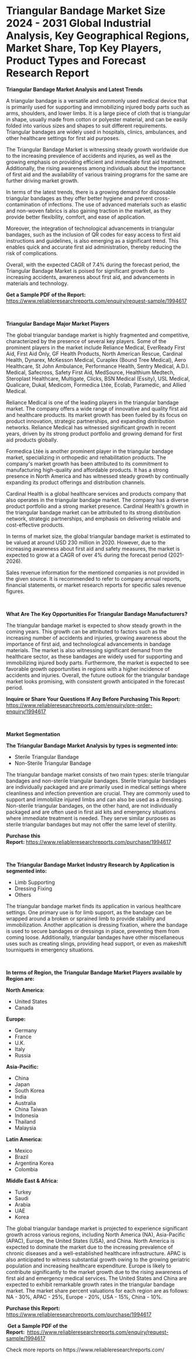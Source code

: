 <p><h1>Triangular Bandage Market Size 2024 - 2031 Global Industrial Analysis, Key Geographical Regions, Market Share, Top Key Players, Product Types and Forecast Research Report</h1></p><p><strong>Triangular Bandage Market Analysis and Latest Trends</strong></p>
<p><p>A triangular bandage is a versatile and commonly used medical device that is primarily used for supporting and immobilizing injured body parts such as arms, shoulders, and lower limbs. It is a large piece of cloth that is triangular in shape, usually made from cotton or polyester material, and can be easily folded into various sizes and shapes to suit different requirements. Triangular bandages are widely used in hospitals, clinics, ambulances, and other healthcare settings for first aid purposes.</p><p>The Triangular Bandage Market is witnessing steady growth worldwide due to the increasing prevalence of accidents and injuries, as well as the growing emphasis on providing efficient and immediate first aid treatment. Additionally, the rising awareness among individuals about the importance of first aid and the availability of various training programs for the same are further driving market growth.</p><p>In terms of the latest trends, there is a growing demand for disposable triangular bandages as they offer better hygiene and prevent cross-contamination of infections. The use of advanced materials such as elastic and non-woven fabrics is also gaining traction in the market, as they provide better flexibility, comfort, and ease of application.</p><p>Moreover, the integration of technological advancements in triangular bandages, such as the inclusion of QR codes for easy access to first aid instructions and guidelines, is also emerging as a significant trend. This enables quick and accurate first aid administration, thereby reducing the risk of complications.</p><p>Overall, with the expected CAGR of 7.4% during the forecast period, the Triangular Bandage Market is poised for significant growth due to increasing accidents, awareness about first aid, and advancements in materials and technology.</p></p>
<p><strong>Get a Sample PDF of the Report:&nbsp;</strong> <a href="https://www.reliableresearchreports.com/enquiry/request-sample/1994617">https://www.reliableresearchreports.com/enquiry/request-sample/1994617</a></p>
<p>&nbsp;</p>
<p><strong>Triangular Bandage Major Market Players</strong></p>
<p><p>The global triangular bandage market is highly fragmented and competitive, characterized by the presence of several key players. Some of the prominent players in the market include Reliance Medical, EverReady First Aid, First Aid Only, GF Health Products, North American Rescue, Cardinal Health, Dynarex, McKesson Medical, Curaplex (Bound Tree Medical), Aero Healthcare, St John Ambulance, Performance Health, Sentry Medical, A.D.I. Medical, Safecross, Safety First Aid, MedSource, Healthium Medtech, Steroplast Healthcare, Multigate, Clicks, BSN Medical (Essity), USL Medical, Qualicare, Dukal, Medicom, Formedica Ltée, Ecolab, Paramedic, and Allied Medical.</p><p>Reliance Medical is one of the leading players in the triangular bandage market. The company offers a wide range of innovative and quality first aid and healthcare products. Its market growth has been fueled by its focus on product innovation, strategic partnerships, and expanding distribution networks. Reliance Medical has witnessed significant growth in recent years, driven by its strong product portfolio and growing demand for first aid products globally. </p><p>Formedica Ltée is another prominent player in the triangular bandage market, specializing in orthopedic and rehabilitation products. The company's market growth has been attributed to its commitment to manufacturing high-quality and affordable products. It has a strong presence in North America and has witnessed steady growth by continually expanding its product offerings and distribution channels.</p><p>Cardinal Health is a global healthcare services and products company that also operates in the triangular bandage market. The company has a diverse product portfolio and a strong market presence. Cardinal Health's growth in the triangular bandage market can be attributed to its strong distribution network, strategic partnerships, and emphasis on delivering reliable and cost-effective products.</p><p>In terms of market size, the global triangular bandage market is estimated to be valued at around USD 230 million in 2020. However, due to the increasing awareness about first aid and safety measures, the market is expected to grow at a CAGR of over 4% during the forecast period (2021-2026).</p><p>Sales revenue information for the mentioned companies is not provided in the given source. It is recommended to refer to company annual reports, financial statements, or market research reports for specific sales revenue figures.</p></p>
<p>&nbsp;</p>
<p><strong>What Are The Key Opportunities For Triangular Bandage Manufacturers?</strong></p>
<p><p>The triangular bandage market is expected to show steady growth in the coming years. This growth can be attributed to factors such as the increasing number of accidents and injuries, growing awareness about the importance of first aid, and technological advancements in bandage materials. The market is also witnessing significant demand from the healthcare sector, as these bandages are widely used for supporting and immobilizing injured body parts. Furthermore, the market is expected to see favorable growth opportunities in regions with a higher incidence of accidents and injuries. Overall, the future outlook for the triangular bandage market looks promising, with consistent growth anticipated in the forecast period.</p></p>
<p><strong>Inquire or Share Your Questions If Any Before Purchasing This Report:</strong> <a href="https://www.reliableresearchreports.com/enquiry/pre-order-enquiry/1994617">https://www.reliableresearchreports.com/enquiry/pre-order-enquiry/1994617</a></p>
<p>&nbsp;</p>
<p><strong>Market Segmentation</strong></p>
<p><strong>The Triangular Bandage Market Analysis by types is segmented into:</strong></p>
<p><ul><li>Sterile Triangular Bandage</li><li>Non-Sterile Triangular Bandage</li></ul></p>
<p><p>The triangular bandage market consists of two main types: sterile triangular bandages and non-sterile triangular bandages. Sterile triangular bandages are individually packaged and are primarily used in medical settings where cleanliness and infection prevention are crucial. They are commonly used to support and immobilize injured limbs and can also be used as a dressing. Non-sterile triangular bandages, on the other hand, are not individually packaged and are often used in first aid kits and emergency situations where immediate treatment is needed. They serve similar purposes as sterile triangular bandages but may not offer the same level of sterility.</p></p>
<p><strong>Purchase this Report:&nbsp;</strong><a href="https://www.reliableresearchreports.com/purchase/1994617">https://www.reliableresearchreports.com/purchase/1994617</a></p>
<p>&nbsp;</p>
<p><strong>The Triangular Bandage Market Industry Research by Application is segmented into:</strong></p>
<p><ul><li>Limb Supporting</li><li>Dressing Fixing</li><li>Others</li></ul></p>
<p><p>The triangular bandage market finds its application in various healthcare settings. One primary use is for limb support, as the bandage can be wrapped around a broken or sprained limb to provide stability and immobilization. Another application is dressing fixation, where the bandage is used to secure bandages or dressings in place, preventing them from coming loose. Additionally, triangular bandages have other miscellaneous uses such as creating slings, providing head support, or even as makeshift tourniquets in emergency situations.</p></p>
<p>&nbsp;</p>
<p><strong>In terms of Region, the Triangular Bandage Market Players available by Region are:</strong></p>
<p>
    <p> <strong> North America: </strong>
        <ul>
            <li>United States</li>
            <li>Canada</li>
        </ul>
        </p> 
    <p> <strong> Europe: </strong>
        <ul>
            <li>Germany</li>
            <li>France</li>
            <li>U.K.</li>
            <li>Italy</li>
            <li>Russia</li>
        </ul>
        </p> 
    <p> <strong> Asia-Pacific: </strong>
        <ul>
            <li>China</li>
            <li>Japan</li>
            <li>South Korea</li>
            <li>India</li>
            <li>Australia</li>
            <li>China Taiwan</li>
            <li>Indonesia</li>
            <li>Thailand</li>
            <li>Malaysia</li>
        </ul>
        </p> 
    <p> <strong> Latin America: </strong>
        <ul>
            <li>Mexico</li>
            <li>Brazil</li>
            <li>Argentina Korea</li>
            <li>Colombia</li>
        </ul>
        </p> 
    <p> <strong> Middle East & Africa: </strong>
        <ul>
            <li>Turkey</li>
            <li>Saudi</li>
            <li>Arabia</li>
            <li>UAE</li>
            <li>Korea</li>
        </ul>
    </p>
    </p>
<p><p>The global triangular bandage market is projected to experience significant growth across various regions, including North America (NA), Asia-Pacific (APAC), Europe, the United States (USA), and China. North America is expected to dominate the market due to the increasing prevalence of chronic diseases and a well-established healthcare infrastructure. APAC is also anticipated to witness substantial growth owing to the growing geriatric population and increasing healthcare expenditure. Europe is likely to contribute significantly to the market growth due to the rising awareness of first aid and emergency medical services. The United States and China are expected to exhibit remarkable growth rates in the triangular bandage market. The market share percent valuations for each region are as follows: NA - 30%, APAC - 25%, Europe - 20%, USA - 15%, China - 10%.</p></p>
<p><strong>Purchase this Report: </strong><a href="https://www.reliableresearchreports.com/purchase/1994617">https://www.reliableresearchreports.com/purchase/1994617</a></p>
<p>&nbsp;<strong>Get a Sample PDF of the Report:&nbsp;&nbsp;</strong><a href="https://www.reliableresearchreports.com/enquiry/request-sample/1994617">https://www.reliableresearchreports.com/enquiry/request-sample/1994617</a></p>
<p><strong></strong></p>
<p>Check more reports on https://www.reliableresearchreports.com/</p>